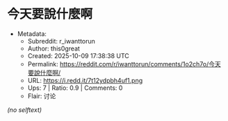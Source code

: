 # 今天要說什麼啊

- Metadata:
  - Subreddit: r_iwanttorun
  - Author: this0great
  - Created: 2025-10-09 17:38:38 UTC
  - Permalink: https://reddit.com/r/iwanttorun/comments/1o2ch7o/今天要說什麼啊/
  - URL: https://i.redd.it/7t12ydpbh4uf1.png
  - Ups: 7 | Ratio: 0.9 | Comments: 0
  - Flair: 讨论

_(no selftext)_
